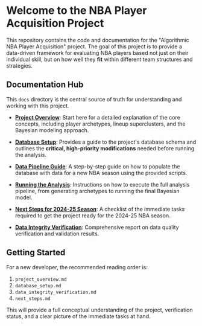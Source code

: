 # Welcome to the NBA Player Acquisition Project

This repository contains the code and documentation for the "Algorithmic NBA Player Acquisition" project. The goal of this project is to provide a data-driven framework for evaluating NBA players based not just on their individual skill, but on how well they **fit** within different team structures and strategies.

## Documentation Hub

This `docs` directory is the central source of truth for understanding and working with this project.

- **[Project Overview](./project_overview.md)**: Start here for a detailed explanation of the core concepts, including player archetypes, lineup superclusters, and the Bayesian modeling approach.

- **[Database Setup](./database_setup.md)**: Provides a guide to the project's database schema and outlines the **critical, high-priority modifications** needed before running the analysis.

- **[Data Pipeline Guide](./data_pipeline.md)**: A step-by-step guide on how to populate the database with data for a new NBA season using the provided scripts.

- **[Running the Analysis](./running_the_analysis.md)**: Instructions on how to execute the full analysis pipeline, from generating archetypes to running the final Bayesian model.

- **[Next Steps for 2024-25 Season](./next_steps.md)**: A checklist of the immediate tasks required to get the project ready for the 2024-25 NBA season.

- **[Data Integrity Verification](./data_integrity_verification.md)**: Comprehensive report on data quality verification and validation results.

## Getting Started

For a new developer, the recommended reading order is:
1.  `project_overview.md`
2.  `database_setup.md`
3.  `data_integrity_verification.md`
4.  `next_steps.md`

This will provide a full conceptual understanding of the project, verification status, and a clear picture of the immediate tasks at hand.
